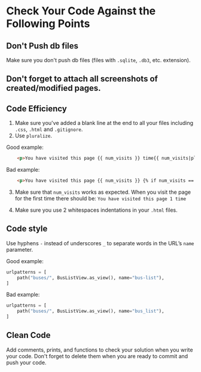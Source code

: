 # Сheck Your Code Against the Following Points

## Don't Push db files

Make sure you don't push db files (files with `.sqlite`, `.db3`, etc. extension).

## Don't forget to attach all screenshots of created/modified pages.

## Code Efficiency
1. Make sure you've added a blank line at the end to all your files including `.css`, `.html` and `.gitignore`.
2. Use `pluralize`.

Good example:

```html
    <p>You have visited this page {{ num_visits }} time{{ num_visits|pluralize }}</p>
```

Bad example:

```html
    <p>You have visited this page {{ num_visits }} {% if num_visits == 1 %} time {% else %} times {% endif %}.</p>
```

3. Make sure that `num_visits` works as expected.
When you visit the page for the first time there should be: `You have visited this page 1 time`

4. Make sure you use 2 whitespaces indentations in your `.html` files.

## Code style

Use hyphens `-` instead of underscores `_` to separate words in the URL’s `name` parameter.

Good example:

```python
urlpatterns = [
    path("buses/", BusListView.as_view(), name="bus-list"),
]
 ```

Bad example:

```python
urlpatterns = [
    path("buses/", BusListView.as_view(), name="bus_list"),
]
 ```

## Clean Code
Add comments, prints, and functions to check your solution when you write your code. 
Don't forget to delete them when you are ready to commit and push your code.
